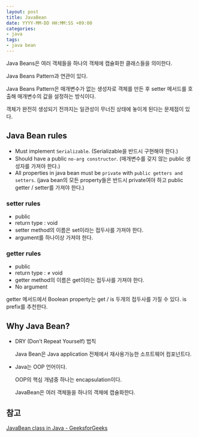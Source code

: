 ```yaml
---
layout: post
title: JavaBean
date: YYYY-MM-DD HH:MM:SS +09:00
categories:
- java
tags:
- java bean
---
```

Java Beans은 여러 객체들을 하나의 객체에 캡슐화한 클래스들을 의미한다.

Java Beans Pattern과 연관이 있다.

Java Beans Pattern은 매개변수가 없는 생성자로 객체를 만든 후 setter 메서드를 호출해 매개변수의 값을 설정하는 방식이다.

객체가 완전히 생성되기 전까지는 일관성이 무너진 상태에 놓이게 된다는 문제점이 있다.

## Java Bean rules

- Must implement `Serializable`. (Serializable을 반드시 구현해야 한다.)
- Should have a public `no-arg constructor`. (매개변수를 갖지 않는 public 생성자를 가져야 한다.)
- All properties in java bean must be `private` with `public getters and setters`. (java bean의 모든 property들은 반드시 private여야 하고 public getter / setter를 가져야 한다.)

### setter rules

- public
- return type : void
- setter method의 이름은 set이라는 접두사를 가져야 한다.
- argument를 하나이상 가져야 한다.

### getter rules

- public
- return type : ≠ void
- getter method의 이름은 get이라는 접두사를 가져야 한다.
- No argument

getter 메서드에서 Boolean property는 get / is 두개의 접두사를 가질 수 있다. is prefix를 추천한다.

## Why Java Bean?

- DRY (Don’t Repeat Yourself) 법칙
    
    Java Bean은 Java application 전체에서 재사용가능한 소프트웨어 컴포넌트다.
    
- Java는 OOP 언어이다.
    
    OOP의 핵심 개념중 하나는 encapsulation이다.
    
    JavaBean은 여러 객체들을 하나의 객체에 캡슐화한다.
    

## 참고

[JavaBean class in Java - GeeksforGeeks](https://www.geeksforgeeks.org/javabean-class-java/)
